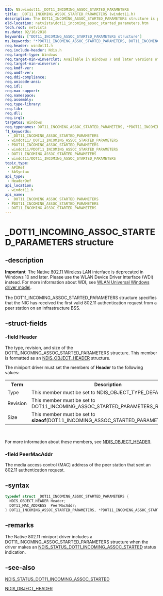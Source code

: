 ```yaml
---
UID: NS:windot11._DOT11_INCOMING_ASSOC_STARTED_PARAMETERS
title: _DOT11_INCOMING_ASSOC_STARTED_PARAMETERS (windot11.h)
description: The DOT11_INCOMING_ASSOC_STARTED_PARAMETERS structure is part of the Native 802.11 Wireless LAN interface, which is deprecated for Windows 10 and later.
old-location: netvista\dot11_incoming_assoc_started_parameters.htm
tech.root: netvista
ms.date: 02/16/2018
keywords: ["DOT11_INCOMING_ASSOC_STARTED_PARAMETERS structure"]
ms.keywords: "*PDOT11_INCOMING_ASSOC_STARTED_PARAMETERS, DOT11_INCOMING_ASSOC_STARTED_PARAMETERS, DOT11_INCOMING_ASSOC_STARTED_PARAMETERS structure [Network Drivers Starting with Windows Vista], Native_802.11_data_types_f09f57cb-9f15-444c-b09f-d97f016e86a2.xml, PDOT11_INCOMING_ASSOC_STARTED_PARAMETERS, PDOT11_INCOMING_ASSOC_STARTED_PARAMETERS structure pointer [Network Drivers Starting with Windows Vista], _DOT11_INCOMING_ASSOC_STARTED_PARAMETERS, netvista.dot11_incoming_assoc_started_parameters, windot11/DOT11_INCOMING_ASSOC_STARTED_PARAMETERS, windot11/PDOT11_INCOMING_ASSOC_STARTED_PARAMETERS"
req.header: windot11.h
req.include-header: Ndis.h
req.target-type: Windows
req.target-min-winverclnt: Available in Windows 7 and later versions of the Windows operating   systems.
req.target-min-winversvr: 
req.kmdf-ver: 
req.umdf-ver: 
req.ddi-compliance: 
req.unicode-ansi: 
req.idl: 
req.max-support: 
req.namespace: 
req.assembly: 
req.type-library: 
req.lib: 
req.dll: 
req.irql: 
targetos: Windows
req.typenames: DOT11_INCOMING_ASSOC_STARTED_PARAMETERS, *PDOT11_INCOMING_ASSOC_STARTED_PARAMETERS
f1_keywords:
 - _DOT11_INCOMING_ASSOC_STARTED_PARAMETERS
 - windot11/_DOT11_INCOMING_ASSOC_STARTED_PARAMETERS
 - PDOT11_INCOMING_ASSOC_STARTED_PARAMETERS
 - windot11/PDOT11_INCOMING_ASSOC_STARTED_PARAMETERS
 - DOT11_INCOMING_ASSOC_STARTED_PARAMETERS
 - windot11/DOT11_INCOMING_ASSOC_STARTED_PARAMETERS
topic_type:
 - APIRef
 - kbSyntax
api_type:
 - HeaderDef
api_location:
 - windot11.h
api_name:
 - _DOT11_INCOMING_ASSOC_STARTED_PARAMETERS
 - PDOT11_INCOMING_ASSOC_STARTED_PARAMETERS
 - DOT11_INCOMING_ASSOC_STARTED_PARAMETERS
---
```


# _DOT11_INCOMING_ASSOC_STARTED_PARAMETERS structure


## -description

<div class="alert"><b>Important</b>  The <a href="/previous-versions/windows/hardware/wireless/ff560689(v=vs.85)">Native 802.11 Wireless LAN</a> interface is deprecated in Windows 10 and later. Please use the WLAN Device Driver Interface (WDI) instead. For more information about WDI, see <a href="/windows-hardware/drivers/network/wifi-universal-driver-model">WLAN Universal Windows driver model</a>.</div><div> </div>The DOT11_INCOMING_ASSOC_STARTED_PARAMETERS structure specifies that the NIC has received the first
  valid 802.11 authentication request from a peer station on an infrastructure BSS.

## -struct-fields

### -field Header

The type, revision, and size of the DOT11_INCOMING_ASSOC_STARTED_PARAMETERS structure. This member
     is formatted as an
     <a href="..\objectheader\ns-objectheader-ndis_object_header.md">NDIS_OBJECT_HEADER</a> structure.


The miniport driver must set the members of
     <b>Header</b> to the following values:



<table>
<tr>
<th>Term</th>
<th>Description</th>
</tr>
<tr>
<td width="40%">
<a id="Type"></a><a id="type"></a><a id="TYPE"></a>Type

</td>
<td width="60%">
This member must be set to NDIS_OBJECT_TYPE_DEFAULT.

</td>
</tr>
<tr>
<td width="40%">
<a id="Revision"></a><a id="revision"></a><a id="REVISION"></a>Revision

</td>
<td width="60%">
This member must be set to DOT11_INCOMING_ASSOC_STARTED_PARAMETERS_REVISION_1.

</td>
</tr>
<tr>
<td width="40%">
<a id="Size"></a><a id="size"></a><a id="SIZE"></a>Size

</td>
<td width="60%">
This member must be set to
       <b>sizeof</b>(DOT11_INCOMING_ASSOC_STARTED_PARAMETERS).

</td>
</tr>
</table>
 

For more information about these members, see
     <a href="..\objectheader\ns-objectheader-ndis_object_header.md">NDIS_OBJECT_HEADER</a>.

### -field PeerMacAddr

The media access control (MAC) address of the peer station that sent an 802.11 authentication
     request.

## -syntax

```cpp
typedef struct _DOT11_INCOMING_ASSOC_STARTED_PARAMETERS {
  NDIS_OBJECT_HEADER Header;
  DOT11_MAC_ADDRESS  PeerMacAddr;
} DOT11_INCOMING_ASSOC_STARTED_PARAMETERS, *PDOT11_INCOMING_ASSOC_STARTED_PARAMETERS;
```

## -remarks

The Native 802.11 miniport driver includes a DOT11_INCOMING_ASSOC_STARTED_PARAMETERS structure when
    the driver makes an
    <a href="/windows-hardware/drivers/network/ndis-status-dot11-incoming-assoc-started">
    NDIS_STATUS_DOT11_INCOMING_ASSOC_STARTED</a> status indication.

## -see-also

<a href="/windows-hardware/drivers/network/ndis-status-dot11-incoming-assoc-started">
   NDIS_STATUS_DOT11_INCOMING_ASSOC_STARTED</a>



<a href="..\objectheader\ns-objectheader-ndis_object_header.md">NDIS_OBJECT_HEADER</a>

